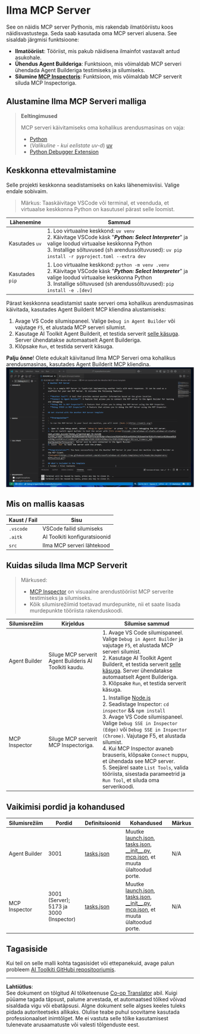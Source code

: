 <!--
CO_OP_TRANSLATOR_METADATA:
{
  "original_hash": "999c5e7623c1e2d5e5a07c2feb39eb67",
  "translation_date": "2025-10-11T11:24:18+00:00",
  "source_file": "10-StreamliningAIWorkflowsBuildingAnMCPServerWithAIToolkit/lab3/code/weather_mcp/README.md",
  "language_code": "et"
}
-->
# Ilma MCP Server

See on näidis MCP server Pythonis, mis rakendab ilmatööriistu koos näidisvastustega. Seda saab kasutada oma MCP serveri alusena. See sisaldab järgmisi funktsioone:

- **Ilmatööriist**: Tööriist, mis pakub näidisena ilmainfot vastavalt antud asukohale.
- **Ühendus Agent Builderiga**: Funktsioon, mis võimaldab MCP serveri ühendada Agent Builderiga testimiseks ja silumiseks.
- **Silumine [MCP Inspectoris](https://github.com/modelcontextprotocol/inspector)**: Funktsioon, mis võimaldab MCP serverit siluda MCP Inspectoriga.

## Alustamine Ilma MCP Serveri malliga

> **Eeltingimused**
>
> MCP serveri käivitamiseks oma kohalikus arendusmasinas on vaja:
>
> - [Python](https://www.python.org/)
> - (*Valikuline - kui eelistate uv-d*) [uv](https://github.com/astral-sh/uv)
> - [Python Debugger Extension](https://marketplace.visualstudio.com/items?itemName=ms-python.debugpy)

## Keskkonna ettevalmistamine

Selle projekti keskkonna seadistamiseks on kaks lähenemisviisi. Valige endale sobivaim.

> Märkus: Taaskäivitage VSCode või terminal, et veenduda, et virtuaalse keskkonna Python on kasutusel pärast selle loomist.

| Lähenemine | Sammud |
| ---------- | ------ |
| Kasutades `uv` | 1. Loo virtuaalne keskkond: `uv venv` <br>2. Käivitage VSCode käsk "***Python: Select Interpreter***" ja valige loodud virtuaalse keskkonna Python <br>3. Installige sõltuvused (sh arendussõltuvused): `uv pip install -r pyproject.toml --extra dev` |
| Kasutades `pip` | 1. Loo virtuaalne keskkond: `python -m venv .venv` <br>2. Käivitage VSCode käsk "***Python: Select Interpreter***" ja valige loodud virtuaalse keskkonna Python<br>3. Installige sõltuvused (sh arendussõltuvused): `pip install -e .[dev]` |

Pärast keskkonna seadistamist saate serveri oma kohalikus arendusmasinas käivitada, kasutades Agent Builderit MCP kliendina alustamiseks:
1. Avage VS Code silumispaneel. Valige `Debug in Agent Builder` või vajutage `F5`, et alustada MCP serveri silumist.
2. Kasutage AI Toolkit Agent Builderit, et testida serverit [selle käsuga](../../../../../../../../../../../open_prompt_builder). Server ühendatakse automaatselt Agent Builderiga.
3. Klõpsake `Run`, et testida serverit käsuga.

**Palju õnne**! Olete edukalt käivitanud Ilma MCP Serveri oma kohalikus arendusmasinas, kasutades Agent Builderit MCP kliendina.
![DebugMCP](https://raw.githubusercontent.com/microsoft/windows-ai-studio-templates/refs/heads/dev/mcpServers/mcp_debug.gif)

## Mis on mallis kaasas

| Kaust / Fail | Sisu                                      |
| ------------ | ----------------------------------------- |
| `.vscode`    | VSCode failid silumiseks                  |
| `.aitk`      | AI Toolkiti konfiguratsioonid             |
| `src`        | Ilma MCP serveri lähtekood                |

## Kuidas siluda Ilma MCP Serverit

> Märkused:
> - [MCP Inspector](https://github.com/modelcontextprotocol/inspector) on visuaalne arendustööriist MCP serverite testimiseks ja silumiseks.
> - Kõik silumisrežiimid toetavad murdepunkte, nii et saate lisada murdepunkte tööriista rakenduskoodi.

| Silumisrežiim | Kirjeldus | Silumise sammud |
| ------------- | --------- | --------------- |
| Agent Builder | Siluge MCP serverit Agent Builderis AI Toolkiti kaudu. | 1. Avage VS Code silumispaneel. Valige `Debug in Agent Builder` ja vajutage `F5`, et alustada MCP serveri silumist.<br>2. Kasutage AI Toolkit Agent Builderit, et testida serverit [selle käsuga](../../../../../../../../../../../open_prompt_builder). Server ühendatakse automaatselt Agent Builderiga.<br>3. Klõpsake `Run`, et testida serverit käsuga. |
| MCP Inspector | Siluge MCP serverit MCP Inspectoriga. | 1. Installige [Node.js](https://nodejs.org/)<br> 2. Seadistage Inspector: `cd inspector` && `npm install` <br> 3. Avage VS Code silumispaneel. Valige `Debug SSE in Inspector (Edge)` või `Debug SSE in Inspector (Chrome)`. Vajutage F5, et alustada silumist.<br> 4. Kui MCP Inspector avaneb brauseris, klõpsake `Connect` nuppu, et ühendada see MCP server.<br> 5. Seejärel saate `List Tools`, valida tööriista, sisestada parameetrid ja `Run Tool`, et siluda oma serverikoodi.<br> |

## Vaikimisi pordid ja kohandused

| Silumisrežiim | Pordid | Definitsioonid | Kohandused | Märkus |
| ------------- | ------ | -------------- | ---------- | ------ |
| Agent Builder | 3001 | [tasks.json](../../../../../../10-StreamliningAIWorkflowsBuildingAnMCPServerWithAIToolkit/lab3/code/weather_mcp/.vscode/tasks.json) | Muutke [launch.json](../../../../../../10-StreamliningAIWorkflowsBuildingAnMCPServerWithAIToolkit/lab3/code/weather_mcp/.vscode/launch.json), [tasks.json](../../../../../../10-StreamliningAIWorkflowsBuildingAnMCPServerWithAIToolkit/lab3/code/weather_mcp/.vscode/tasks.json), [\_\_init\_\_.py](../../../../../../10-StreamliningAIWorkflowsBuildingAnMCPServerWithAIToolkit/lab3/code/weather_mcp/src/__init__.py), [mcp.json](../../../../../../10-StreamliningAIWorkflowsBuildingAnMCPServerWithAIToolkit/lab3/code/weather_mcp/.aitk/mcp.json), et muuta ülaltoodud porte. | N/A |
| MCP Inspector | 3001 (Server); 5173 ja 3000 (Inspector) | [tasks.json](../../../../../../10-StreamliningAIWorkflowsBuildingAnMCPServerWithAIToolkit/lab3/code/weather_mcp/.vscode/tasks.json) | Muutke [launch.json](../../../../../../10-StreamliningAIWorkflowsBuildingAnMCPServerWithAIToolkit/lab3/code/weather_mcp/.vscode/launch.json), [tasks.json](../../../../../../10-StreamliningAIWorkflowsBuildingAnMCPServerWithAIToolkit/lab3/code/weather_mcp/.vscode/tasks.json), [\_\_init\_\_.py](../../../../../../10-StreamliningAIWorkflowsBuildingAnMCPServerWithAIToolkit/lab3/code/weather_mcp/src/__init__.py), [mcp.json](../../../../../../10-StreamliningAIWorkflowsBuildingAnMCPServerWithAIToolkit/lab3/code/weather_mcp/.aitk/mcp.json), et muuta ülaltoodud porte. | N/A |

## Tagasiside

Kui teil on selle malli kohta tagasisidet või ettepanekuid, avage palun probleem [AI Toolkiti GitHubi repositooriumis](https://github.com/microsoft/vscode-ai-toolkit/issues).

---

**Lahtiütlus**:  
See dokument on tõlgitud AI tõlketeenuse [Co-op Translator](https://github.com/Azure/co-op-translator) abil. Kuigi püüame tagada täpsust, palume arvestada, et automaatsed tõlked võivad sisaldada vigu või ebatäpsusi. Algne dokument selle algses keeles tuleks pidada autoriteetseks allikaks. Olulise teabe puhul soovitame kasutada professionaalset inimtõlget. Me ei vastuta selle tõlke kasutamisest tulenevate arusaamatuste või valesti tõlgenduste eest.